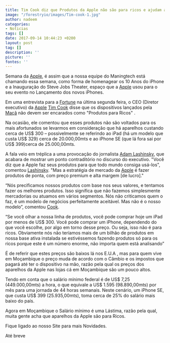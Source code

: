 ```yaml
---
title: Tim Cook diz que Produtos da Apple não são para ricos e ajudam a humanidade
image: "/forestryio/images/Tim-cook-1.jpg"
author: nadeem
categories:
- Noticias
tags: []
date: 2017-09-14 10:44:23 +0200
layout: post
tag: []
description: ''
picture: ''
fontes: ''
---
```



Semana da [Apple](https://www.apple.com), é assim que a nossa equipe do Maningtech está chamando essa semana, como forma de homenagear os 10 Anos do iPhone e a Inauguração do Steve Jobs Theater, espaço que a [Apple](https://www.apple.com) usou para o seu evento no Lançamento dos novos iPhones.

Em uma entrevista para a [Fortune](http://fortune.com) na última segunda feira, o CEO (Diretor executivo) da [Apple](https://www.apple.com) [Tim Cook](https://en.wikipedia.org/wiki/Tim_Cook) disse que os dispositivos lançados pela [Maçã](https://www.apple.com) não devem ser encarados como "Produtos para Ricos" .

Na ocasião, ele comentou que esses produtos não são voltados para os mais afortunados se levarmos em consideração que há aparelhos custando cerca de US$ 300 – possivelmente se referindo ao iPad (há um modelo que custa US$ 329) cerca de 20.000,00mts e ao iPhone SE (que lá fora sai por US$ 399)cerca de 25.000,00mts.

A fala veio em tréplica a uma provocação do jornalista [Adam Lashinsky](http://fortune.com/author/adam-lashinsky/), que acabara de mostrar um ponto contraditório no discurso do executivo. "Você diz que a Apple faz seus produtos para que todo mundo consiga usá-los", comentou [Lashinsky](http://fortune.com/author/adam-lashinsky/). "Mas a estratégia de mercado da [Apple](https://www.apple.com) é fazer produtos de ponta, com preço premium e alta margem [de lucro]."

“Nós precificamos nossos produtos com base nos seus valores, e tentamos fazer os melhores produtos. Isso significa que não fazemos simplesmente mercadorias ou atuamos em vários segmentos. Nós não criticamos quem o faz, é um modelo de negócios perfeitamente aceitável. Mas não é o nosso modelo”, comentou [Cook](https://en.wikipedia.org/wiki/Tim_Cook).

“Se você olhar a nossa linha de produtos, você pode comprar hoje um iPad por menos de US$ 300. Você pode comprar um iPhone, dependendo do que você escolhe, por algo em torno desse preço. Ou seja, isso não é para ricos. Obviamente nós não teríamos mais de um bilhão de produtos em nossa base ativa instalada se estivéssemos fazendo produtos só para os ricos porque este é um número enorme, não importa quem está analisando”

É de referir que estes preços são baixos lá nos E.U.A , mas para quem vive em Moçambique o preço muda de acordo com o Câmbio e os impostos que pagará até ter o dispositivo na mão, razão pela qual os preços dos aparelhos da Apple nas lojas cá em Moçambique são um pouco altos.

Tendo em conta que o salário mínimo federal é de US$ 7,25 (449.000,00mts) a hora, o que equivale a US$ 1.595 (98.890,00mts) por mês para uma jornada de 44 horas semanais. Neste cenário, um iPhone SE, que custa US$ 399 (25.935,00mts), toma cerca de 25% do salário mais baixo do país.

Agora em Moçambique o Salário mínimo é uma Lástima, razão pela qual, muita gente acha que aparelhos da Apple são para Ricos.

Fique ligado ao nosso Site para mais Novidades.

Até breve